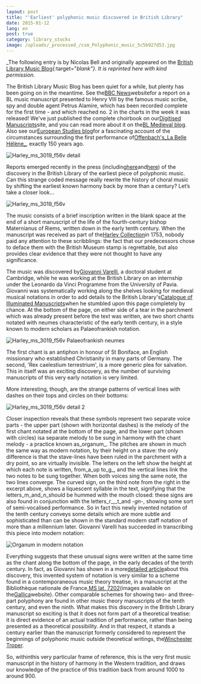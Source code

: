 ```yaml
---
layout: post
title: "'Earliest' polyphonic music discovered in British Library"
date: 2015-01-12
lang: en
post: true
category: library_stocks
image: /uploads/_processed_/csm_Polyphonic_music_5c5b927d53.jpg
---
```



_The following entry is by Nicolas Bell and originally appeared on the [British Library Music Blog](http://britishlibrary.typepad.co.uk/music/2014/12/earliest-polyphonic-music-discovered-in-british-library.html){:target="_blank"}. It is reprinted here with kind permission._

The British Library Music Blog has been quiet for a while, but plenty has been going on in the meantime. See the[BBC News](http://www.bbc.co.uk/news/uk-england-london-29693410)websitefor a report on a BL music manuscript presented to Henry VIII by the famous music scribe, spy and double agent Petrus Alamire, which has been recorded complete for the first time - and which reached no. 2 in the charts in the week it was released! We've just published the complete choirbook on our[Digitised Manuscripts](http://www.bl.uk/manuscripts/FullDisplay.aspx?index=0&ref=Royal_MS_8_G_VII)site, and you can read more about it on the[BL Medieval blog](http://britishlibrary.typepad.co.uk/digitisedmanuscripts/2014/12/tudor-scribe-and-spy-at-no-2-in-the-official-classical-charts.html). Also see our[European Studies blog](http://britishlibrary.typepad.co.uk/european/2014/12/a-dish-fit-for-the-gods.html)for a fascinating account of the circumstances surrounding the first performance of[Offenbach's_La Belle Hélène_](http://www.bl.uk/manuscripts/FullDisplay.aspx?index=6&ref=Zweig_MS_72), exactly 150 years ago.

![Harley_ms_3019_f56v detail](http://britishlibrary.typepad.co.uk/.a/6a00d8341c464853ef01b8d0ac7683970c-pi)

Reports emerged recently in the press (including[here](http://www.theguardian.com/music/2014/dec/17/polyphonic-music-fragment-origins-rewritten)and[here](http://www.telegraph.co.uk/culture/music/music-news/11297635/Manuscript-showing-birth-of-1000-years-of-choral-music-discovered.html)) of the discovery in the British Library of the earliest piece of polyphonic music. Can this strange coded message really rewrite the history of choral music by shifting the earliest known harmony back by more than a century? Let’s take a closer look…

![Harley_ms_3019_f56v](http://britishlibrary.typepad.co.uk/.a/6a00d8341c464853ef01b8d0ac4d70970c-pi)


The music consists of a brief inscription written in the blank space at the end of a short manuscript of the life of the fourth-century bishop Maternianus of Riems, written down in the early tenth century. When the manuscript was received as part of the[Harley Collection](http://www.bl.uk/reshelp/findhelprestype/manuscripts/harleymss/harleymss.html)in 1753, nobody paid any attention to these scribblings: the fact that our predecessors chose to deface them with the British Museum stamp is regrettable, but also provides clear evidence that they were not thought to have any significance.

The music was discovered by[Giovanni Varelli](http://www.mus.cam.ac.uk/directory/giovanni-varelli), a doctoral student at Cambridge, while he was working at the British Library on an internship under the Leonardo da Vinci Programme from the University of Pavia. Giovanni was systematically working along the shelves looking for medieval
musical notations in order to add details to the British Library's[Catalogue of Illuminated Manuscripts](http://www.bl.uk/catalogues/illuminatedmanuscripts/record.asp?MSID=4050&CollID=8&NStart=3019)when he stumbled upon this page completely by chance. At the bottom of the page, on either side of a tear in the parchment which was already present before the text was written, are two short chants notated with neumes characteristic of the early tenth century, in a style known to modern scholars as Palaeofrankish notation.

![Harley_ms_3019_f56v Palaeofrankish neumes](http://a1.typepad.com/6a0163068f2bbe970d01b8d0ac7509970c-pi)

The first chant is an antiphon in honour of St Boniface, an English missionary who established Christianity in many parts of Germany. The second, 'Rex caelestium terrestrium', is a more generic plea for salvation. This in itself was an exciting discovery, as the number of surviving manuscripts of this very early notation is very limited.

More interesting, though, are the strange patterns of vertical lines with dashes on their tops and circles on their bottoms:

![Harley_ms_3019_f56v detail 2](http://britishlibrary.typepad.co.uk/.a/6a00d8341c464853ef01bb07c75ac0970d-pi)

Closer inspection reveals that these symbols represent two separate voice parts - the upper part (shown with horizontal dashes) is the melody of the first chant notated at the bottom of the page, and the lower part (shown with circles) isa separate melody to be sung in harmony with the chant melody - a practice known as_organum_. The pitches are shown in much the same way as modern notation, by their height on a stave: the only difference is that the stave-lines have been ruled in the parchment with a dry point, so are virtually invisible. The letters on the left show the height at which each note is written, from_a_up to_g_, and the vertical lines link the two notes to be sung together. When both voices sing the same note, the two lines converge. The curved sign, on the third note from the right in the excerpt above, shows a liquescent syllable in the text, signifying that the letters_m_and_n_should be hummed with the mouth closed: these signs are also found in conjunction with the letters_r_,_t_and -_gn_-, showing some sort of semi-vocalised performance. So in fact this newly invented notation of the tenth century conveys some details which are more subtle and sophisticated than can be shown in the standard modern staff notation of more than a millennium later. Giovanni Varelli has succeeded in transcribing this piece into modern notation:

![Organum in modern notation](http://britishlibrary.typepad.co.uk/.a/6a00d8341c464853ef01b8d0ac697b970c-pi)

Everything suggests that these unusual signs were written at the same time as the chant along the bottom of the page, in the early decades of the tenth century. In fact, as Giovanni has shown in a more[detailed article](http://journals.cambridge.org/action/displayAbstract?aid=9017444)about this discovery, this invented system of notation is very similar to a scheme found in a contemporaneous music theory treatise, in a manuscript at the Bibliothèque nationale de France,[MS lat. 7202](http://gallica.bnf.fr/ark:/12148/btv1b8432473s/f119.image.r=7202.langEN)(images available on the[Gallica](http://gallica.bnf.fr/ark:/12148/btv1b8432473s/f119.image.r=7202.langEN)website). Other comparable schemes for showing two- and three-part polyphony are found in other music theory manuscripts of the tenth century, and even the ninth. What makes this discovery in the British Library manuscript so exciting is that it does not form part of a theoretical treatise: it is direct evidence of an actual tradition of performance, rather than being presented as a theoretical possibility. And in that respect, it stands a century earlier than the manuscript formerly considered to represent the beginnings of polyphonic music outside theoretical writings, the[Winchester Troper](http://parkerweb.stanford.edu/parker/actions/manuscript_description_long_display.do?ms_no=473).

So, withinthis very particular frame of reference, this is the very first music manuscript in the history of harmony in the Western tradition, and draws our knowledge of the practice of this tradition back from around 1000 to around 900.

<script type="text/javascript">var switchTo5x=true;</script><script type="text/javascript" src="http://w.sharethis.com/button/buttons.js"></script><script type="text/javascript">stLight.options({publisher: "9b601438-1ce1-49d8-bfd7-9cff5df54c17", doNotHash: false, doNotCopy: false, hashAddressBar: false});</script>